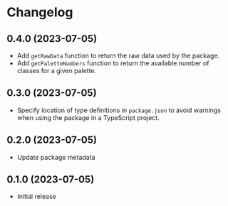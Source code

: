 # Changelog

## 0.4.0 (2023-07-05)

- Add `getRawData` function to return the raw data used by the package.
- Add `getPaletteNumbers` function to return the available number of classes for a given palette.

## 0.3.0 (2023-07-05)

- Specify location of type definitions in `package.json` to avoid warnings when using the package in a TypeScript project.

## 0.2.0 (2023-07-05)

- Update package metadata

## 0.1.0 (2023-07-05)

- Initial release